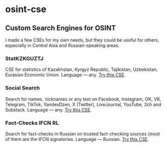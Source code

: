 # osint-cse
## Custom Search Engines for OSINT
I made a few CSEs for my own needs, but they could be useful for others, especially in Central Asia and Russian-speaking areas.
### StatKZKGUZTJ 
CSE for statistics of Kazakhstan, Kyrgyz Republic, Tajikistan, Uzbekistan, Eurasian Economic Union. Language — any. [Try this CSE]([url](https://cse.google.com/cse?cx=a72e762da6ab1440a#gsc.tab=0)).
### Social Search 
Search for names, nicknames or any text on Facebook, Instagram, OK, VK, Telegram, TikTok, YandexDzen, X (Twitter), LiveJournal, YouTube, 2ch and Substack. Language — any. [Try this CSE]([url](https://cse.google.com/cse?cx=029ffbc44aa3946cb#gsc.tab=0)).
### Fact-Checks IFCN RL 
Search for fact-checks in Russian on trusted fact-checking sources (most of them are the IFCN signatories. Language — Russian. [Try this CSE]([url](https://cse.google.com/cse?cx=63511be8f42c947cd#gsc.tab=0)).
